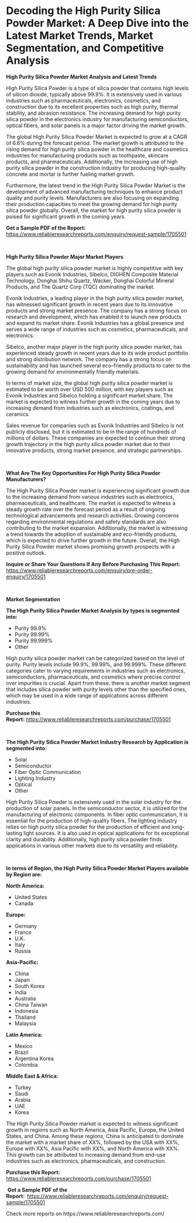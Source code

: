 <p><h1>Decoding the High Purity Silica Powder Market: A Deep Dive into the Latest Market Trends, Market Segmentation, and Competitive Analysis</h1></p><p><strong>High Purity Silica Powder Market Analysis and Latest Trends</strong></p>
<p><p>High Purity Silica Powder is a type of silica powder that contains high levels of silicon dioxide, typically above 99.9%. It is extensively used in various industries such as pharmaceuticals, electronics, cosmetics, and construction due to its excellent properties such as high purity, thermal stability, and abrasion resistance. The increasing demand for high purity silica powder in the electronics industry for manufacturing semiconductors, optical fibers, and solar panels is a major factor driving the market growth.</p><p>The global High Purity Silica Powder Market is expected to grow at a CAGR of 6.6% during the forecast period. The market growth is attributed to the rising demand for high purity silica powder in the healthcare and cosmetics industries for manufacturing products such as toothpaste, skincare products, and pharmaceuticals. Additionally, the increasing use of high purity silica powder in the construction industry for producing high-quality concrete and mortar is further fueling market growth.</p><p>Furthermore, the latest trend in the High Purity Silica Powder Market is the development of advanced manufacturing techniques to enhance product quality and purity levels. Manufacturers are also focusing on expanding their production capacities to meet the growing demand for high purity silica powder globally. Overall, the market for high purity silica powder is poised for significant growth in the coming years.</p></p>
<p><strong>Get a Sample PDF of the Report:&nbsp;</strong> <a href="https://www.reliableresearchreports.com/enquiry/request-sample/1705501">https://www.reliableresearchreports.com/enquiry/request-sample/1705501</a></p>
<p>&nbsp;</p>
<p><strong>High Purity Silica Powder Major Market Players</strong></p>
<p><p>The global high purity silica powder market is highly competitive with key players such as Evonik Industries, Sibelco, DIGHEN Composite Material Technology, Donghai Shihu Quartz, Wacker, Donghai Colorful Mineral Products, and The Quartz Corp (TQC) dominating the market.</p><p>Evonik Industries, a leading player in the high purity silica powder market, has witnessed significant growth in recent years due to its innovative products and strong market presence. The company has a strong focus on research and development, which has enabled it to launch new products and expand its market share. Evonik Industries has a global presence and serves a wide range of industries such as cosmetics, pharmaceuticals, and electronics.</p><p>Sibelco, another major player in the high purity silica powder market, has experienced steady growth in recent years due to its wide product portfolio and strong distribution network. The company has a strong focus on sustainability and has launched several eco-friendly products to cater to the growing demand for environmentally friendly materials.</p><p>In terms of market size, the global high purity silica powder market is estimated to be worth over USD 500 million, with key players such as Evonik Industries and Sibelco holding a significant market share. The market is expected to witness further growth in the coming years due to increasing demand from industries such as electronics, coatings, and ceramics.</p><p>Sales revenue for companies such as Evonik Industries and Sibelco is not publicly disclosed, but it is estimated to be in the range of hundreds of millions of dollars. These companies are expected to continue their strong growth trajectory in the high purity silica powder market due to their innovative products, strong market presence, and strategic partnerships.</p></p>
<p>&nbsp;</p>
<p><strong>What Are The Key Opportunities For High Purity Silica Powder Manufacturers?</strong></p>
<p><p>The High Purity Silica Powder market is experiencing significant growth due to the increasing demand from various industries such as electronics, pharmaceuticals, and healthcare. The market is expected to witness a steady growth rate over the forecast period as a result of ongoing technological advancements and research activities. Growing concerns regarding environmental regulations and safety standards are also contributing to the market expansion. Additionally, the market is witnessing a trend towards the adoption of sustainable and eco-friendly products, which is expected to drive further growth in the future. Overall, the High Purity Silica Powder market shows promising growth prospects with a positive outlook.</p></p>
<p><strong>Inquire or Share Your Questions If Any Before Purchasing This Report:</strong> <a href="https://www.reliableresearchreports.com/enquiry/pre-order-enquiry/1705501">https://www.reliableresearchreports.com/enquiry/pre-order-enquiry/1705501</a></p>
<p>&nbsp;</p>
<p><strong>Market Segmentation</strong></p>
<p><strong>The High Purity Silica Powder Market Analysis by types is segmented into:</strong></p>
<p><ul><li>Purity 99.9%</li><li>Purity 99.99%</li><li>Purity 99.999%</li><li>Other</li></ul></p>
<p><p>High purity silica powder market can be categorized based on the level of purity. Purity levels include 99.9%, 99.99%, and 99.999%. These different categories cater to varying requirements in industries such as electronics, semiconductors, pharmaceuticals, and cosmetics where precise control over impurities is crucial. Apart from these, there is another market segment that includes silica powder with purity levels other than the specified ones, which may be used in a wide range of applications across different industries.</p></p>
<p><strong>Purchase this Report:&nbsp;</strong><a href="https://www.reliableresearchreports.com/purchase/1705501">https://www.reliableresearchreports.com/purchase/1705501</a></p>
<p>&nbsp;</p>
<p><strong>The High Purity Silica Powder Market Industry Research by Application is segmented into:</strong></p>
<p><ul><li>Solar</li><li>Semiconductor</li><li>Fiber Optic Communication</li><li>Lighting Industry</li><li>Optical</li><li>Other</li></ul></p>
<p><p>High Purity Silica Powder is extensively used in the solar industry for the production of solar panels. In the semiconductor sector, it is utilized for the manufacturing of electronic components. In fiber optic communication, it is essential for the production of high-quality fibers. The lighting industry relies on high purity silica powder for the production of efficient and long-lasting light sources. It is also used in optical applications for its exceptional clarity and durability. Additionally, high purity silica powder finds applications in various other markets due to its versatility and reliability.</p></p>
<p>&nbsp;</p>
<p><strong>In terms of Region, the High Purity Silica Powder Market Players available by Region are:</strong></p>
<p>
    <p> <strong> North America: </strong>
        <ul>
            <li>United States</li>
            <li>Canada</li>
        </ul>
        </p> 
    <p> <strong> Europe: </strong>
        <ul>
            <li>Germany</li>
            <li>France</li>
            <li>U.K.</li>
            <li>Italy</li>
            <li>Russia</li>
        </ul>
        </p> 
    <p> <strong> Asia-Pacific: </strong>
        <ul>
            <li>China</li>
            <li>Japan</li>
            <li>South Korea</li>
            <li>India</li>
            <li>Australia</li>
            <li>China Taiwan</li>
            <li>Indonesia</li>
            <li>Thailand</li>
            <li>Malaysia</li>
        </ul>
        </p> 
    <p> <strong> Latin America: </strong>
        <ul>
            <li>Mexico</li>
            <li>Brazil</li>
            <li>Argentina Korea</li>
            <li>Colombia</li>
        </ul>
        </p> 
    <p> <strong> Middle East & Africa: </strong>
        <ul>
            <li>Turkey</li>
            <li>Saudi</li>
            <li>Arabia</li>
            <li>UAE</li>
            <li>Korea</li>
        </ul>
    </p>
    </p>
<p><p>The High Purity Silica Powder market is expected to witness significant growth in regions such as North America, Asia Pacific, Europe, the United States, and China. Among these regions, China is anticipated to dominate the market with a market share of XX%, followed by the USA with XX%, Europe with XX%, Asia Pacific with XX%, and North America with XX%. This growth can be attributed to increasing demand from end-use industries such as electronics, pharmaceuticals, and construction.</p></p>
<p><strong>Purchase this Report: </strong><a href="https://www.reliableresearchreports.com/purchase/1705501">https://www.reliableresearchreports.com/purchase/1705501</a></p>
<p>&nbsp;<strong>Get a Sample PDF of the Report:&nbsp;&nbsp;</strong><a href="https://www.reliableresearchreports.com/enquiry/request-sample/1705501">https://www.reliableresearchreports.com/enquiry/request-sample/1705501</a></p>
<p><strong></strong></p>
<p>Check more reports on https://www.reliableresearchreports.com/</p>